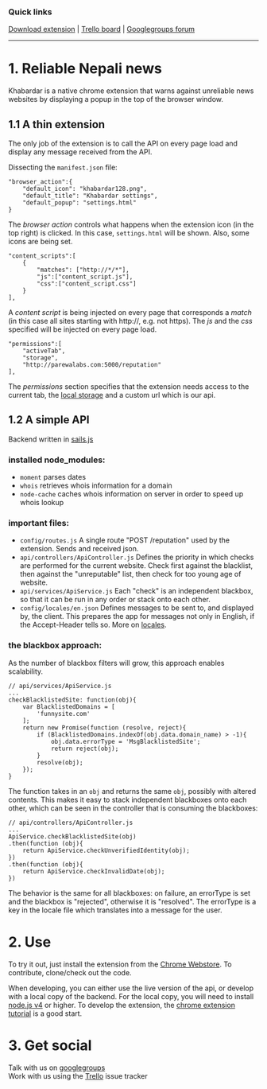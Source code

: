 ### Quick links
[Download extension](https://chrome.google.com/webstore/detail/khabardar/gkjfjhoggjmlbdocpfgfbpaifmdegjim) |
[Trello board](https://trello.com/b/qYLIPuEC) | [Googlegroups forum](https://groups.google.com/forum/#!forum/khabardar-extension)

- - -

# 1. Reliable Nepali news
Khabardar is a native chrome extension that warns against unreliable news websites by displaying a popup in the top of the browser window.

## 1.1 A thin extension
The only job of the extension is to call the API on every page load and display any message received from the API.

Dissecting the `manifest.json` file:

	"browser_action":{
		"default_icon": "khabardar128.png",
		"default_title": "Khabardar settings",
		"default_popup": "settings.html"
	}

The *browser action* controls what happens when the extension icon (in the top right) is clicked. In this case, `settings.html` will be shown. Also, some icons are being set.

	"content_scripts":[
		{
			"matches": ["http://*/*"],
			"js":["content_script.js"],
			"css":["content_script.css"]
		}
	],

A *content script* is being injected on every page that corresponds a *match* (in this case all sites starting with http://, e.g. not https). The *js* and the *css* specified will be injected on every page load.

	"permissions":[
		"activeTab",
		"storage",
		"http://parewalabs.com:5000/reputation"
	],

The *permissions* section specifies that the extension needs access to the current tab, the [local storage](https://developer.chrome.com/extensions/storage) and a custom url which is our api.

## 1.2 A simple API
Backend written in [sails.js](http://sailsjs.org/)

### installed node_modules:

* `moment` parses dates
* `whois` retrieves whois information for a domain
* `node-cache` caches whois information on server in order to speed up whois lookup

### important files:

* `config/routes.js` A single route "POST /reputation" used by the extension. Sends and received json.
* `api/controllers/ApiController.js` Defines the priority in which checks are performed for the current website. Check first against the blacklist, then against the "unreputable" list, then check for too young age of website.
* `api/services/ApiService.js` Each "check" is an independent blackbox, so that it can be run in any order or stack onto each other.
* `config/locales/en.json` Defines messages to be sent to, and displayed by, the client. This prepares the app for messages not only in English, if the Accept-Header tells so. More on [locales](http://sailsjs.org/documentation/concepts/internationalization/locales).

### the blackbox approach:
As the number of blackbox filters will grow, this approach enables scalability.

	// api/services/ApiService.js
	...
	checkBlacklistedSite: function(obj){
		var BlacklistedDomains = [
			'funnysite.com'
		];
		return new Promise(function (resolve, reject){
			if (BlacklistedDomains.indexOf(obj.data.domain_name) > -1){
				obj.data.errorType = 'MsgBlacklistedSite';
				return reject(obj);
			}
			resolve(obj);
		});
	}

The function takes in an `obj` and returns the same `obj`, possibly with altered contents. This makes it easy to stack independent blackboxes onto each other, which can be seen in the controller that is consuming the blackboxes:

	// api/controllers/ApiController.js
	...
	ApiService.checkBlacklistedSite(obj)
	.then(function (obj){
		return ApiService.checkUnverifiedIdentity(obj);
	})
	.then(function (obj){
		return ApiService.checkInvalidDate(obj);
	})


The behavior is the same for all blackboxes: on failure, an errorType is set and the blackbox is "rejected", otherwise it is "resolved". The errorType is a key in the locale file which translates into a message for the user.

# 2. Use
To try it out, just install the extension from the [Chrome Webstore](https://chrome.google.com/webstore/detail/khabardar/gkjfjhoggjmlbdocpfgfbpaifmdegjim). To contribute, clone/check out the code.

When developing, you can either use the live version of the api, or develop with a local copy of the backend. For the local copy, you will need to install [node.js v4](https://nodejs.org/en/download/package-manager/) or higher. To develop the extension, the [chrome extension tutorial](https://developer.chrome.com/extensions) is a good start.

# 3. Get social
Talk with us on [googlegroups](https://groups.google.com/forum/#!forum/khabardar-extension)  
Work with us using the [Trello](https://trello.com/b/qYLIPuEC) issue tracker